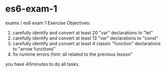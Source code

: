 # es6-exam-1
exams / es6 exam 1
Exercise Objectives:
1) carefully identify and convert at least 20 "var" declarations to "let"
2) carefully identify and convert at least 13 "var" declarations to "const"
3) carefully identify and convert at least 4  classic "function" declarations to "arrow functions"
4) fix runtime errors (hint: all related to the previous lesson"

you have 40minutes to do all tasks.
